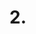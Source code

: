 # 2. <Title>

<Summary>

## Starring

- [@thorikawa](https://twitter.com/thorikawa)
- [@_tanakaworld](https://twitter.com/_tanakaworld)

## Date

- yyyy-mm-dd (day)

## Show Notes


## Ref
